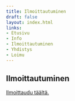 ```yaml
---
title: Ilmoittautuminen
draft: false
layout: index.html
links:
- Etusivu
- Info
- Ilmoittautuminen
- Yhdistys
- Loimu
---
```


## Ilmoittautuminen

<span class="enroll-link__container">
<a target="_blank" href="https://www.lyyti.in/Luonnontieteilijoiden_Jouluristeily_2018_9138">
  Ilmoittaudu täältä.
</a>
</span>

